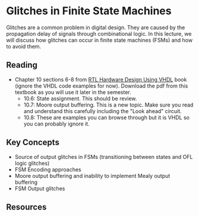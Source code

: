 # Glitches in Finite State Machines

Glitches are a common problem in digital design. 
They are caused by the propagation delay of signals through combinational logic. 
In this lecture, we will discuss how glitches can occur in finite state machines (FSMs) and how to avoid them.

## Reading
  * Chapter 10 sections 6-8 from [RTL Hardware Design Using VHDL](http://search.lib.byu.edu/byu/record/sfx.3578786?holding=i9vahb2m4z7qvbf3) book (ignore the VHDL code examples for now). Download the pdf from this textbook as you will use it later in the semester.
    * 10.6: State assignment. This should be review.
    * 10.7: Moore output buffering. This is a new topic. Make sure you read and understand this carefully including the "Look ahead" circuit.
    * 10.8: These are examples you can browse through but it is VHDL so you can probably ignore it.

## Key Concepts
  * Source of output glitches in FSMs (transitioning between states and OFL logic glitches)
  * FSM Encoding approaches
  * Moore output buffering and inability to implement Mealy output buffering
  * FSM Output glitches


## Resources



